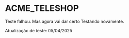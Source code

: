 # ACME_TELESHOP
Teste falhou.
Mas agora vai dar certo
Testando novamente.

Atualização de teste: 05/04/2025
